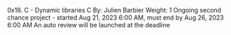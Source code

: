 0x18. C - Dynamic libraries
C
 By: Julien Barbier
 Weight: 1
 Ongoing second chance project - started Aug 21, 2023 6:00 AM, must end by Aug 26, 2023 6:00 AM
 An auto review will be launched at the deadline
